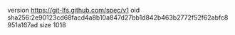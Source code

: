 version https://git-lfs.github.com/spec/v1
oid sha256:2e90123cd68facd4a8b10a847d27bb1d842b463b2772f52f62abfc8951a167ad
size 1018
